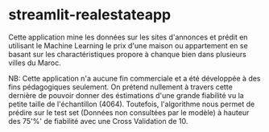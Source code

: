 ﻿# streamlit-realestateapp
Cette application mine les données sur les sites d'annonces et prédit en utilisant le Machine Learning le prix d'une maison ou appartement en se basant sur les charactéristiques propore à chanque bien dans plusieurs villes du Maroc.

NB: Cette application n'a aucune fin commerciale et a été développée à des fins pédagogiques seulement. On prétend nullement à travers cette dernière de pouvoir donner des éstimations d'une grande fiabilité vu la petite taille de l'échantillon (4064). Toutefois, l'algorithme nous permet de prédire sur le test set (Données non consultées par le modèle) à hauteur des 75'%' de fiabilité avec une Cross Validation de 10.
